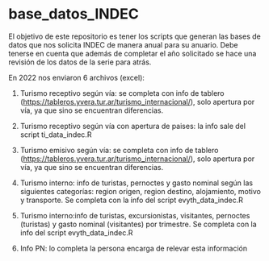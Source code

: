 # base_datos_INDEC
El objetivo de este repositorio es tener los scripts que generan las bases de datos que nos solicita INDEC de manera anual para su anuario. Debe tenerse en cuenta que además de completar el año solicitado se hace una revisión de los datos de la serie para atrás. 

En 2022 nos enviaron 6 archivos (excel):

1. Turismo receptivo según vía: se completa con info de tablero (https://tableros.yvera.tur.ar/turismo_internacional/), solo apertura por vía, ya que sino se encuentran diferencias.

2. Turismo receptivo según vía con apertura de paises: la info sale del script ti_data_indec.R

3. Turismo emisivo según vía: se completa con info de tablero (https://tableros.yvera.tur.ar/turismo_internacional/), solo apertura por vía, ya que sino se encuentran diferencias.

4. Turismo interno: info de turistas, pernoctes y gasto nominal según las siguientes categorías: region origen, region destino, alojamiento, motivo y transporte. Se completa con la info del script evyth_data_indec.R

5. Turismo interno:info de turistas, excursionistas, visitantes, pernoctes (turistas) y gasto nominal (visitantes) por trimestre. Se completa con la info del script evyth_data_indec.R

6. Info PN: lo completa la persona encarga de relevar esta información 
